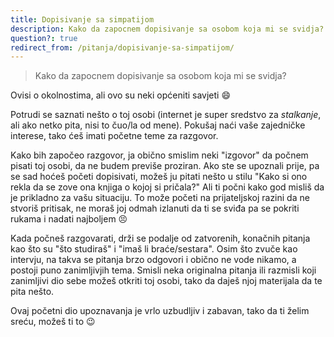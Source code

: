 ```yaml
---
title: Dopisivanje sa simpatijom
description: Kako da zapocnem dopisivanje sa osobom koja mi se svidja?
question?: true
redirect_from: /pitanja/dopisivanje-sa-simpatijom/
---
```


> Kako da zapocnem dopisivanje sa osobom koja mi se svidja?

Ovisi o okolnostima, ali ovo su neki općeniti savjeti :smile:

Potrudi se saznati nešto o toj osobi (internet je super sredstvo za *stalkanje*, ali ako netko pita, nisi to čuo/la od mene). Pokušaj naći vaše zajedničke interese, tako ćeš imati početne teme za razgovor.

Kako bih započeo razgovor, ja obično smislim neki "izgovor" da počnem pisati toj osobi, da ne budem previše proziran. Ako ste se upoznali prije, pa se sad hoćeš početi dopisivati, možeš ju pitati nešto u stilu "Kako si ono rekla da se zove ona knjiga o kojoj si pričala?" Ali ti počni kako god misliš da je prikladno za vašu situaciju. To može početi na prijateljskoj razini da ne stvoriš pritisak, ne moraš joj odmah izlanuti da ti se sviđa pa se pokriti rukama i nadati najboljem :persevere:

Kada počneš razgovarati, drži se podalje od zatvorenih, konačnih pitanja kao što su "što studiraš" i "imaš li braće/sestara". Osim što zvuče kao intervju, na takva se pitanja brzo odgovori i obično ne vode nikamo, a postoji puno zanimljivjih tema. Smisli neka originalna pitanja ili razmisli koji zanimljivi dio sebe možeš otkriti toj osobi, tako da daješ njoj materijala da te pita nešto.

Ovaj početni dio upoznavanja je vrlo uzbudljiv i zabavan, tako da ti želim sreću, možeš ti to :wink:
